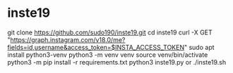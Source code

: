 # inste19
git clone https://github.com/sudo190/inste19.git 
cd inste19
curl -X GET "https://graph.instagram.com/v18.0/me?fields=id,username&access_token=$INSTA_ACCESS_TOKEN"
sudo apt install python3-venv
python3 -m venv venv 
source venv/bin/activate
python3 -m pip install -r requirements.txt
python3 inste19.py
or 
./inste19.sh
